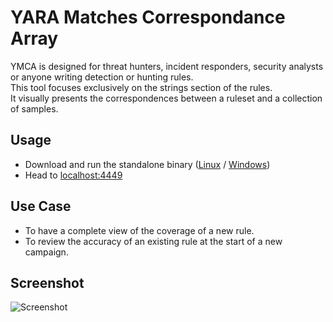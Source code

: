# YARA Matches Correspondance Array

YMCA is designed for threat hunters, incident responders, security analysts or anyone writing detection or hunting rules.  
This tool focuses exclusively on the strings section of the rules.  
It visually presents the correspondences between a ruleset and a collection of samples.  

## Usage
- Download and run the standalone binary ([Linux](https://github.com/m0n4/YARA-Matches-Correspondance-Array/releases/tag/Linux) / [Windows](https://github.com/m0n4/YARA-Matches-Correspondance-Array/releases/tag/Windows))
- Head to [localhost:4449](http://localhost:4449/)

## Use Case
- To have a complete view of the coverage of a new rule.
- To review the accuracy of an existing rule at the start of a new campaign.

## Screenshot
![Screenshot](https://user-images.githubusercontent.com/29152432/151853523-c7154cc9-38e2-4124-a719-6b82ef466c9f.png)
